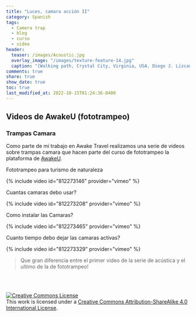 ```yaml
---
title: "Luces, camara acción II"
category: Spanish
tags:   
  - Camera trap
  - blog
  - curso
  - video
header:
  teaser: /images/Acoustic.jpg
  overlay_image: "/images/texture-feature-14.jpg"
  caption: "[Walking path, Crystal City, Virginia, USA. Diego J. Lizcano](https://www.instagram.com/walking_tapir/)"
comments: true
share: true
show_date: true
toc: true
last_modified_at: 2022-10-15T01:24:36-0400
---
```


## Videos de AwakeU (fototrampeo)

### Trampas Camara 

Como parte de mi trabajo en Awake Travel realizamos una serie de videos sobre trampas camara que hacen parte del curso de fototrampeo la plataforma de [AwakeU](https://u.awake.travel/). 

Fototrampeo para turismo de naturaleza

{% include video id="812273146" provider="vimeo" %}

Cuantas camaras debo usar?

{% include video id="812273208" provider="vimeo" %}

Como instalar las Camaras?

{% include video id="812273465" provider="vimeo" %}

Cuanto tiempo debo dejar las camaras activas?

{% include video id="812273329" provider="vimeo" %}

> Que gran diferencia entre el primer video de la serie de acústica y el ultimo de la de fototrampeo!

<p>   <br>
<br>
</p>

<a rel="license" href="http://creativecommons.org/licenses/by-sa/4.0/"><img alt="Creative Commons License" style="border-width:0" src="http://i.creativecommons.org/l/by-sa/4.0/88x31.png" /></a><br />This work is licensed under a <a rel="license" href="http://creativecommons.org/licenses/by-sa/4.0/">Creative Commons Attribution-ShareAlike 4.0 International License</a>.





